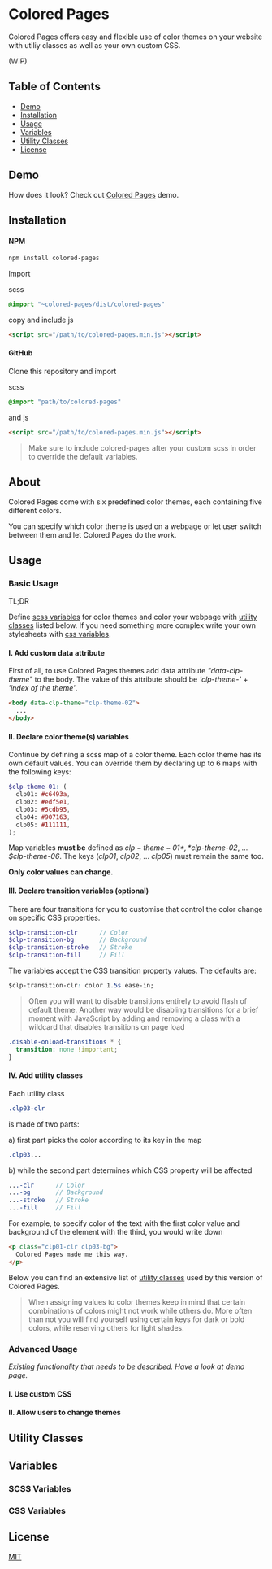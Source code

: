 # Colored Pages

Colored Pages offers easy and flexible use of color themes on your website with utiliy classes as well as your own custom CSS.

(WIP)

## Table of Contents
* [Demo](#demo)  
* [Installation](#installation)  
* [Usage](#usage)  
* [Variables](#variables)  
* [Utility Classes](#utility-classes)
* [License](#license)  

## Demo

How does it look? Check out [Colored Pages](https://3tw.github.io/colored-pages/) demo.

## Installation

#### NPM
```bash
npm install colored-pages
```

Import 

scss
```scss
@import "~colored-pages/dist/colored-pages"
```

copy and include js
```html
<script src="/path/to/colored-pages.min.js"></script>
```

#### GitHub
Clone this repository and import

scss
```scss
@import "path/to/colored-pages"
```

and js
```html
<script src="/path/to/colored-pages.min.js"></script>
```

> Make sure to include colored-pages after your custom scss in order to override the default variables.

## About
Colored Pages come with six predefined color themes, each containing five different colors.

You can specify which color theme is used on a webpage or let user switch between them and let Colored Pages do the work.

## Usage

### Basic Usage

TL;DR

Define [scss variables](#scss-variables) for color themes and color your webpage with [utility classes](#utility-classes) listed below. If you need something more complex write your own stylesheets with [css variables](#css-variables).

#### I. Add custom data attribute

First of all, to use Colored Pages themes add data attribute *"data-clp-theme"* to the body. The value of this attribute should be *'clp-theme-'* + *'index of the theme'*.

```html
<body data-clp-theme="clp-theme-02"> 
  ...
</body>
```

#### II. Declare color theme(s) variables

Continue by defining a scss map of a color theme. Each color theme has its own default values. You can override them by declaring up to 6 maps with the following keys:

```scss
$clp-theme-01: (
  clp01: #c6493a,
  clp02: #edf5e1,
  clp03: #5cdb95,
  clp04: #907163,
  clp05: #111111,
);
```

Map variables **must be** defined as
*$clp-theme-01*, *$clp-theme-02*, ... *$clp-theme-06*. 
The keys (*clp01*, *clp02*, ... *clp05*) must remain the same too. 

**Only color values can change.**

#### III. Declare transition variables (optional)

There are four transitions for you to customise that control the color change on specific CSS properties.

```scss
$clp-transition-clr      // Color
$clp-transition-bg       // Background
$clp-transition-stroke   // Stroke
$clp-transition-fill     // Fill
```

The variables accept the CSS transition property values. The defaults are:

```css
$clp-transition-clr: color 1.5s ease-in;
```

> Often you will want to disable transitions entirely to avoid flash of default theme. Another way would be disabling transitions for a brief moment with JavaScript by adding and removing a class with a wildcard that disables transitions on page load

```css
.disable-onload-transitions * {
  transition: none !important;
}
```

#### IV. Add utility classes

Each utility class 

```scss
.clp03-clr
```

is made of two parts:

a) first part picks the color according to its key in the map
```scss
.clp03...
```
b) while the second part determines which CSS property will be affected
```scss
...-clr      // Color
...-bg       // Background
...-stroke   // Stroke
...-fill     // Fill
```

For example, to specify color of the text with the first color value and background of the element with the third, you would write down
```html
<p class="clp01-clr clp03-bg"> 
  Colored Pages made me this way. 
</p>
```

Below you can find an extensive list of [utility classes](#utility-classes) used by this version of Colored Pages.

> When assigning values to color themes keep in mind that certain combinations of colors might not  work while others do. More often than not you will find yourself using certain keys for dark or bold colors, while reserving others for light shades.

### Advanced Usage

*Existing functionality that needs to be described. Have a look at demo page.*

#### I. Use custom CSS

#### II. Allow users to change themes

## Utility Classes

## Variables

### SCSS Variables

### CSS Variables


## License
[MIT](https://choosealicense.com/licenses/mit/)